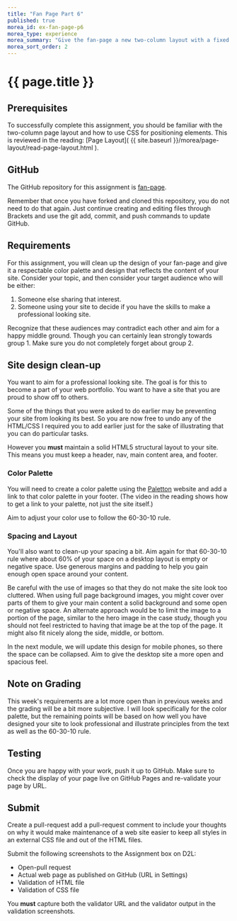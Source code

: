 ```yaml
---
title: "Fan Page Part 6"
published: true
morea_id: ex-fan-page-p6
morea_type: experience
morea_summary: "Give the fan-page a new two-column layout with a fixed header."
morea_sort_order: 2
---
```


# {{ page.title }}

## Prerequisites
To successfully complete this assignment, you should be familiar with the two-column page layout and how to use CSS for positioning elements.  This is reviewed in the reading:  [Page Layout]( {{ site.baseurl }}/morea/page-layout/read-page-layout.html ).


## GitHub
The GitHub repository for this assignment is [fan-page](https://github.com/htc-ccis1301/fan-page).

Remember that once you have forked and cloned this repository, you do not need to do that again.  Just continue creating and editing files through Brackets and use the git add, commit, and push commands to update GitHub.


## Requirements
For this assignment, you will clean up the design of your fan-page and give it a respectable color palette and design that reflects the content of your site. Consider your topic, and then consider your target audience who will be either:

1. Someone else sharing that interest.
2. Someone using your site to decide if you have the skills to make a professional looking site.

Recognize that these audiences may contradict each other and aim for a happy middle ground. Though you can certainly lean strongly towards group 1.  Make sure you do not completely forget about group 2.

## Site design clean-up
You want to aim for a professional looking site. The goal is for this to become a part of your web portfolio. You want to have a site that you are proud to show off to others.

Some of the things that you were asked to do earlier may be preventing your site from looking its best.  So you are now free to undo any of the HTML/CSS I required you to add earlier just for the sake of illustrating that you can do particular tasks.  

However you __must__ maintain a solid HTML5 structural layout to your site.  This means you must keep a header, nav, main content area, and footer.  


### Color Palette
You will need to create a color palette using the [Paletton](http://paletton.com/) website and add a link to that color palette in your footer.  (The video in the reading shows how to get a link to your palette, not just the site itself.)

Aim to adjust your color use to follow the 60-30-10 rule.  


### Spacing and Layout
You'll also want to clean-up your spacing a bit.  Aim again for that 60-30-10 rule where about 60% of your space on a desktop layout is empty or negative space.  Use generous margins and padding to help you gain enough open space around your content.

Be careful with the use of images so that they do not make the site look too cluttered.  When using full page background images, you might cover over parts of them to give your main content a solid background and some open or negative space.  An alternate approach would be to limit the image to a portion of the page, similar to the hero image in the case study, though you should not feel restricted to having that image be at the top of the page.  It might also fit nicely along the side, middle, or bottom.

In the next module, we will update this design for mobile phones, so there the space can be collapsed.  Aim to give the desktop site a more open and spacious feel.

## Note on Grading
This week's requirements are a lot more open than in previous weeks and the grading will be a bit more subjective.  I will look specifically for the color palette, but the remaining points will be based on how well you have designed your site to look professional and illustrate principles from the text as well as the 60-30-10 rule.


## Testing
Once you are happy with your work, push it up to GitHub.  Make sure to check the display of your page live on GitHub Pages and re-validate your page by URL.


## Submit
Create a pull-request add a pull-request comment to include your thoughts on why it would make maintenance of a web site easier to keep all styles in an external CSS file and out of the HTML files.

Submit the following screenshots to the Assignment box on D2L:

- Open-pull request
- Actual web page as published on GitHub (URL in Settings)
- Validation of HTML file
- Validation of CSS file

You __must__ capture both the validator URL and the validator output in the validation screenshots.
